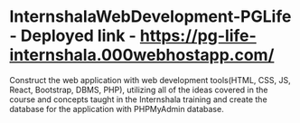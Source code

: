 # InternshalaWebDevelopment-PGLife - Deployed link - https://pg-life-internshala.000webhostapp.com/
Construct the web application with web development tools(HTML, CSS, JS, React, Bootstrap, DBMS, PHP), utilizing all of the ideas covered in the course and concepts taught in the Internshala training and create the database for the application with PHPMyAdmin database.

